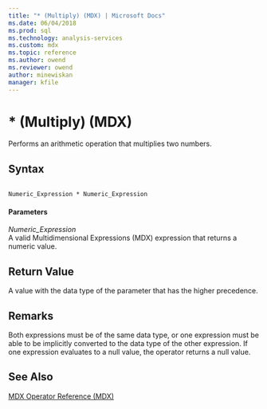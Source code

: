 ```yaml
---
title: "* (Multiply) (MDX) | Microsoft Docs"
ms.date: 06/04/2018
ms.prod: sql
ms.technology: analysis-services
ms.custom: mdx
ms.topic: reference
ms.author: owend
ms.reviewer: owend
author: minewiskan
manager: kfile
---
```

# * (Multiply) (MDX)


  Performs an arithmetic operation that multiplies two numbers.  
  
## Syntax  
  
```  
  
Numeric_Expression * Numeric_Expression  
```  
  
#### Parameters  
 *Numeric_Expression*  
 A valid Multidimensional Expressions (MDX) expression that returns a numeric value.  
  
## Return Value  
 A value with the data type of the parameter that has the higher precedence.  
  
## Remarks  
 Both expressions must be of the same data type, or one expression must be able to be implicitly converted to the data type of the other expression. If one expression evaluates to a null value, the operator returns a null value.  
  
## See Also  
 [MDX Operator Reference &#40;MDX&#41;](../mdx/mdx-operator-reference-mdx.md)  
  
  
